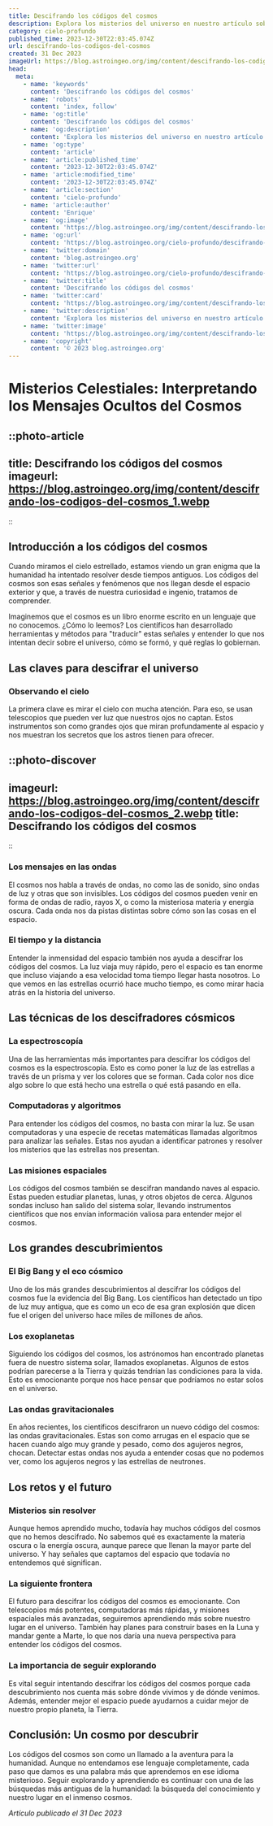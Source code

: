 ```yaml
---
title: Descifrando los códigos del cosmos
description: Explora los misterios del universo en nuestro artículo sobre cómo los astrónomos descifran los secretos del cosmos y revelan las maravillas celestiales.
category: cielo-profundo
published_time: 2023-12-30T22:03:45.074Z
url: descifrando-los-codigos-del-cosmos
created: 31 Dec 2023
imageUrl: https://blog.astroingeo.org/img/content/descifrando-los-codigos-del-cosmos_1.webp
head:
  meta:
    - name: 'keywords'
      content: 'Descifrando los códigos del cosmos'
    - name: 'robots'
      content: 'index, follow'
    - name: 'og:title'
      content: 'Descifrando los códigos del cosmos'
    - name: 'og:description'
      content: 'Explora los misterios del universo en nuestro artículo sobre cómo los astrónomos descifran los secretos del cosmos y revelan las maravillas celestiales.'
    - name: 'og:type'
      content: 'article'
    - name: 'article:published_time'
      content: '2023-12-30T22:03:45.074Z'
    - name: 'article:modified_time'
      content: '2023-12-30T22:03:45.074Z'
    - name: 'article:section'
      content: 'cielo-profundo'
    - name: 'article:author'
      content: 'Enrique'
    - name: 'og:image'
      content: 'https://blog.astroingeo.org/img/content/descifrando-los-codigos-del-cosmos_1.webp'
    - name: 'og:url'
      content: 'https://blog.astroingeo.org/cielo-profundo/descifrando-los-codigos-del-cosmos'
    - name: 'twitter:domain'
      content: 'blog.astroingeo.org'
    - name: 'twitter:url'
      content: 'https://blog.astroingeo.org/cielo-profundo/descifrando-los-codigos-del-cosmos'
    - name: 'twitter:title'
      content: 'Descifrando los códigos del cosmos'
    - name: 'twitter:card'
      content: 'https://blog.astroingeo.org/img/content/descifrando-los-codigos-del-cosmos_1.webp'
    - name: 'twitter:description'
      content: 'Explora los misterios del universo en nuestro artículo sobre cómo los astrónomos descifran los secretos del cosmos y revelan las maravillas celestiales.'
    - name: 'twitter:image'
      content: 'https://blog.astroingeo.org/img/content/descifrando-los-codigos-del-cosmos_1.webp'
    - name: 'copyright'
      content: '© 2023 blog.astroingeo.org'
---
```

# Misterios Celestiales: Interpretando los Mensajes Ocultos del Cosmos

::photo-article
---
title: Descifrando los códigos del cosmos
imageurl: https://blog.astroingeo.org/img/content/descifrando-los-codigos-del-cosmos_1.webp
---
::

## Introducción a los códigos del cosmos
Cuando miramos el cielo estrellado, estamos viendo un gran enigma que la humanidad ha intentado resolver desde tiempos antiguos. Los códigos del cosmos son esas señales y fenómenos que nos llegan desde el espacio exterior y que, a través de nuestra curiosidad e ingenio, tratamos de comprender. 

Imaginemos que el cosmos es un libro enorme escrito en un lenguaje que no conocemos. ¿Cómo lo leemos? Los científicos han desarrollado herramientas y métodos para "traducir" estas señales y entender lo que nos intentan decir sobre el universo, cómo se formó, y qué reglas lo gobiernan.

## Las claves para descifrar el universo

### Observando el cielo
La primera clave es mirar el cielo con mucha atención. Para eso, se usan telescopios que pueden ver luz que nuestros ojos no captan. Estos instrumentos son como grandes ojos que miran profundamente al espacio y nos muestran los secretos que los astros tienen para ofrecer.


::photo-discover
---
imageurl: https://blog.astroingeo.org/img/content/descifrando-los-codigos-del-cosmos_2.webp
title: Descifrando los códigos del cosmos
---
::

### Los mensajes en las ondas
El cosmos nos habla a través de ondas, no como las de sonido, sino ondas de luz y otras que son invisibles. Los códigos del cosmos pueden venir en forma de ondas de radio, rayos X, o como la misteriosa materia y energía oscura. Cada onda nos da pistas distintas sobre cómo son las cosas en el espacio.

### El tiempo y la distancia
Entender la inmensidad del espacio también nos ayuda a descifrar los códigos del cosmos. La luz viaja muy rápido, pero el espacio es tan enorme que incluso viajando a esa velocidad toma tiempo llegar hasta nosotros. Lo que vemos en las estrellas ocurrió hace mucho tiempo, es como mirar hacia atrás en la historia del universo.

## Las técnicas de los descifradores cósmicos

### La espectroscopía
Una de las herramientas más importantes para descifrar los códigos del cosmos es la espectroscopía. Esto es como poner la luz de las estrellas a través de un prisma y ver los colores que se forman. Cada color nos dice algo sobre lo que está hecho una estrella o qué está pasando en ella.

### Computadoras y algoritmos
Para entender los códigos del cosmos, no basta con mirar la luz. Se usan computadoras y una especie de recetas matemáticas llamadas algoritmos para analizar las señales. Estas nos ayudan a identificar patrones y resolver los misterios que las estrellas nos presentan.

### Las misiones espaciales
Los códigos del cosmos también se descifran mandando naves al espacio. Estas pueden estudiar planetas, lunas, y otros objetos de cerca. Algunos sondas incluso han salido del sistema solar, llevando instrumentos científicos que nos envían información valiosa para entender mejor el cosmos.

## Los grandes descubrimientos

### El Big Bang y el eco cósmico
Uno de los más grandes descubrimientos al descifrar los códigos del cosmos fue la evidencia del Big Bang. Los científicos han detectado un tipo de luz muy antigua, que es como un eco de esa gran explosión que dicen fue el origen del universo hace miles de millones de años.

### Los exoplanetas
Siguiendo los códigos del cosmos, los astrónomos han encontrado planetas fuera de nuestro sistema solar, llamados exoplanetas. Algunos de estos podrían parecerse a la Tierra y quizás tendrían las condiciones para la vida. Esto es emocionante porque nos hace pensar que podríamos no estar solos en el universo.

### Las ondas gravitacionales
En años recientes, los científicos descifraron un nuevo código del cosmos: las ondas gravitacionales. Estas son como arrugas en el espacio que se hacen cuando algo muy grande y pesado, como dos agujeros negros, chocan. Detectar estas ondas nos ayuda a entender cosas que no podemos ver, como los agujeros negros y las estrellas de neutrones.

## Los retos y el futuro

### Misterios sin resolver
Aunque hemos aprendido mucho, todavía hay muchos códigos del cosmos que no hemos descifrado. No sabemos qué es exactamente la materia oscura o la energía oscura, aunque parece que llenan la mayor parte del universo. Y hay señales que captamos del espacio que todavía no entendemos qué significan.

### La siguiente frontera
El futuro para descifrar los códigos del cosmos es emocionante. Con telescopios más potentes, computadoras más rápidas, y misiones espaciales más avanzadas, seguiremos aprendiendo más sobre nuestro lugar en el universo. También hay planes para construir bases en la Luna y mandar gente a Marte, lo que nos daría una nueva perspectiva para entender los códigos del cosmos.

### La importancia de seguir explorando
Es vital seguir intentando descifrar los códigos del cosmos porque cada descubrimiento nos cuenta más sobre dónde vivimos y de dónde venimos. Además, entender mejor el espacio puede ayudarnos a cuidar mejor de nuestro propio planeta, la Tierra.

## Conclusión: Un cosmo por descubrir
Los códigos del cosmos son como un llamado a la aventura para la humanidad. Aunque no entendamos ese lenguaje completamente, cada paso que damos es una palabra más que aprendemos en ese idioma misterioso. Seguir explorando y aprendiendo es continuar con una de las búsquedas más antiguas de la humanidad: la búsqueda del conocimiento y nuestro lugar en el inmenso cosmos.

_Artículo publicado el 31 Dec 2023_